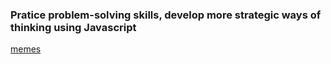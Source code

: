 ### Pratice problem-solving skills, develop more strategic ways of thinking using Javascript

[memes](https://c.tenor.com/y2JXkY1pXkwAAAAM/cat-computer.gif)